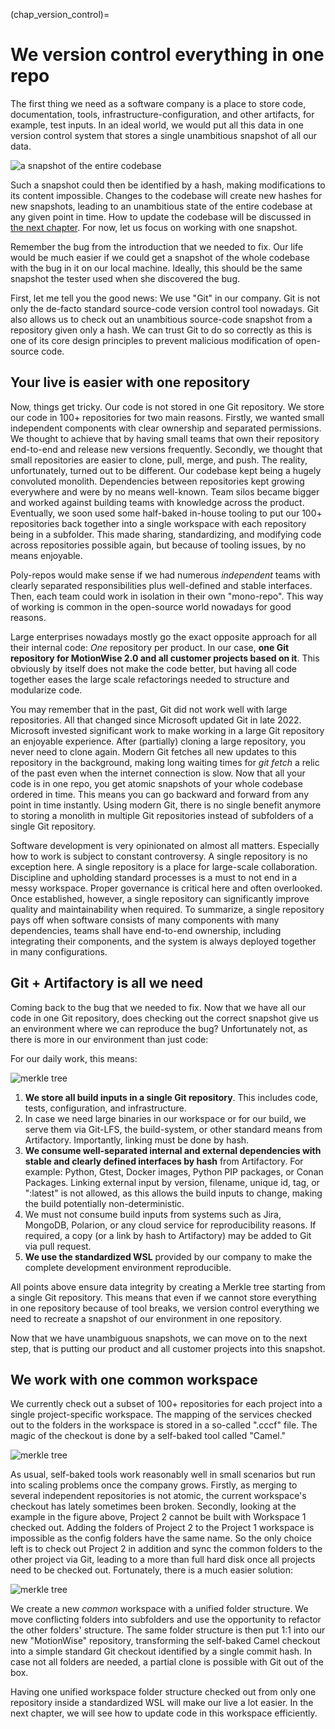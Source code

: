 (chap_version_control)=
# We version control everything in one repo

The first thing we need as a software company is a place to store code, documentation, tools, infrastructure-configuration, and other artifacts, for example, test inputs. In an ideal world, we would put all this data in one version control system that stores a single unambitious snapshot of all our data. 

![a snapshot of the entire codebase](img/2/snapshot.png)

Such a snapshot could then be identified by a hash, making modifications to its content impossible. Changes to the codebase will create new hashes for new snapshots, leading to an unambitious state of the entire codebase at any given point in time. How to update the codebase will be discussed in [the next chapter](develop_at_head). For now, let us focus on working with one snapshot. 

Remember the bug from the introduction that we needed to fix. Our life would be much easier if we could get a snapshot of the whole codebase with the bug in it on our local machine. Ideally, this should be the same snapshot the tester used when she discovered the bug. 

First, let me tell you the good news: We use "Git" in our company. Git is not only the de-facto standard source-code version control tool nowadays. Git also allows us to check out an unambitious source-code snapshot from a repository given only a hash. We can trust Git to do so correctly as this is one of its core design principles to prevent malicious modification of open-source code. 

## Your live is easier with one repository

Now, things get tricky. Our code is not stored in one Git repository. We store our code in 100+ repositories for two main reasons. Firstly, we wanted small independent components with clear ownership and separated permissions. We thought to achieve that by having small teams that own their repository end-to-end and release new versions frequently. Secondly, we thought that small repositories are easier to clone, pull, merge, and push. The reality, unfortunately, turned out to be different. Our codebase kept being a hugely convoluted monolith. Dependencies between repositories kept growing everywhere and were by no means well-known. Team silos became bigger and worked against building teams with knowledge across the product. Eventually, we soon used some half-baked in-house tooling to put our 100+ repositories back together into a single workspace with each repository being in a subfolder. This made sharing, standardizing, and modifying code across repositories possible again, but because of tooling issues, by no means enjoyable.

Poly-repos would make sense if we had numerous _independent_ teams with clearly separated responsibilities plus well-defined and stable interfaces. Then, each team could work in isolation in their own "mono-repo". This way of working is common in the open-source world nowadays for good reasons. 

Large enterprises nowadays mostly go the exact opposite approach for all their internal code: _One_ repository per product. In our case, **one Git repository for MotionWise 2.0 and all customer projects based on it**. This obviously by itself does not make the code better, but having all code together eases the large scale refactorings needed to structure and modularize code. 

You may remember that in the past, Git did not work well with large repositories. All that changed since Microsoft updated Git in late 2022. Microsoft invested significant work to make working in a large Git repository an enjoyable experience. After (partially) cloning a large repository, you never need to clone again. Modern Git fetches all new updates to this repository in the background, making long waiting times for _git fetch_ a relic of the past even when the internet connection is slow. Now that all your code is in one repo, you get atomic snapshots of your whole codebase ordered in time. This means you can go backward and forward from any point in time instantly. Using modern Git, there is no single benefit anymore to storing a monolith in multiple Git repositories instead of subfolders of a single Git repository.

Software development is very opinionated on almost all matters. Especially how to work is subject to constant controversy. A single repository is no exception here. A single repository is a place for large-scale collaboration. Discipline and upholding standard processes is a must to not end in a messy workspace. Proper governance is critical here and often overlooked. Once established, however, a single repository can significantly improve quality and maintainability when required. To summarize, a single repository pays off when software consists of many components with many dependencies, teams shall have end-to-end ownership, including integrating their components, and the system is always deployed together in many configurations.

## Git + Artifactory is all we need

Coming back to the bug that we needed to fix. Now that we have all our code in one Git repository, does checking out the correct snapshot give us an environment where we can reproduce the bug? Unfortunately not, as there is more in our environment than just code:

For our daily work, this means:

![merkle tree](img/2/merkle.png)

1. **We store all build inputs in a single Git repository**. This includes code, tests, configuration, and infrastructure.
2. In case we need large binaries in our workspace or for our build, we serve them via Git-LFS, the build-system, or other standard means from Artifactory. Importantly, linking must be done by hash. 
3. **We consume well-separated internal and external dependencies with stable and clearly defined interfaces by hash** from Artifactory. For example: Python, Gtest, Docker images, Python PIP packages, or Conan Packages. Linking external input by version, filename, unique id, tag, or ":latest" is not allowed, as this allows the build inputs to change, making the build potentially non-deterministic. 
4. We must not consume build inputs from systems such as Jira, MongoDB, Polarion, or any cloud service for reproducibility reasons. If required, a copy (or a link by hash to Artifactory) may be added to Git via pull request.
5. **We use the standardized WSL** provided by our company to make the complete development environment reproducible.

All points above ensure data integrity by creating a Merkle tree starting from a single Git repository. This means that even if we cannot store everything in one repository because of tool breaks, we version control everything we need to recreate a snapshot of our environment in one repository.

Now that we have unambiguous snapshots, we can move on to the next step, that is putting our product and all customer projects into this snapshot.

## We work with one common workspace

We currently check out a subset of 100+ repositories for each project into a single project-specific workspace. The mapping of the services checked out to the folders in the workspace is stored in a so-called ".cccf" file. The magic of the checkout is done by a self-baked tool called "Camel."

![merkle tree](img/2/folders.png)

As usual, self-baked tools work reasonably well in small scenarios but run into scaling problems once the company grows. Firstly, as merging to several independent repositories is not atomic, the current workspace's checkout has lately sometimes been broken. Secondly, looking at the example in the figure above, Project 2 cannot be built with Workspace 1 checked out. Adding the folders of Project 2 to the Project 1 workspace is impossible as the config folders have the same name. So the only choice left is to check out Project 2 in addition and sync the common folders to the other project via Git, leading to a more than full hard disk once all projects need to be checked out. Fortunately, there is a much easier solution:

![merkle tree](img/2/folders2.png)

We create a new _common_ workspace with a unified folder structure. We move conflicting folders into subfolders and use the opportunity to refactor the other folders' structure. The same folder structure is then put 1:1 into our new "MotionWise" repository, transforming the self-baked Camel checkout into a simple standard Git checkout identified by a single commit hash. In case not all folders are needed, a partial clone is possible with Git out of the box. 

Having one unified workspace folder structure checked out from only one repository inside a standardized WSL will make our live a lot easier. In the next chapter, we will see how to update code in this workspace efficiently. 

